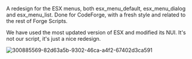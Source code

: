 A redesign for the ESX menus, both esx_menu_default, esx_menu_dialog and esx_menu_list. Done for CodeForge, with a fresh style and related to the rest of Forge Scripts.

We have used the most updated version of ESX and modified its NUI. It's not our script, it's just a nice redesign.


![300885569-82d63a5b-9302-46ca-a4f2-67402d3ca591](https://github.com/C0deForge/esx_menu/assets/125872426/4596542a-48b1-4d82-867d-83b18fe10e2a)

